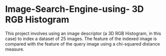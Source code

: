# Image-Search-Engine-using- 3D RGB Histogram

This project involves using an image descriptor (a 3D RGB Histogram, in this case) to index a dataset of 25 images.
The feature of the indexed image is compared with the feature of the query image using a chi-squared distance measure.
